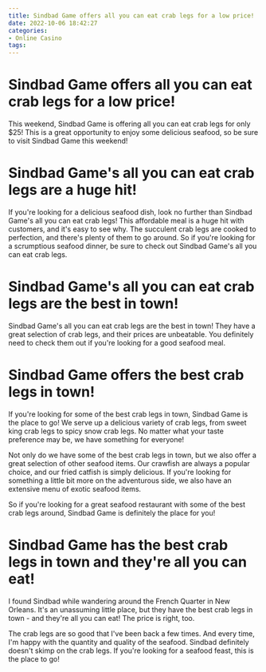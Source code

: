 ```yaml
---
title: Sindbad Game offers all you can eat crab legs for a low price!
date: 2022-10-06 18:42:27
categories:
- Online Casino
tags:
---
```



#  Sindbad Game offers all you can eat crab legs for a low price!

This weekend, Sindbad Game is offering all you can eat crab legs for only $25! This is a great opportunity to enjoy some delicious seafood, so be sure to visit Sindbad Game this weekend!

#  Sindbad Game's all you can eat crab legs are a huge hit!

If you're looking for a delicious seafood dish, look no further than Sindbad Game's all you can eat crab legs! This affordable meal is a huge hit with customers, and it's easy to see why. The succulent crab legs are cooked to perfection, and there's plenty of them to go around. So if you're looking for a scrumptious seafood dinner, be sure to check out Sindbad Game's all you can eat crab legs.

#  Sindbad Game's all you can eat crab legs are the best in town!

Sindbad Game's all you can eat crab legs are the best in town! They have a great selection of crab legs, and their prices are unbeatable. You definitely need to check them out if you're looking for a good seafood meal.

#  Sindbad Game offers the best crab legs in town!

If you're looking for some of the best crab legs in town, Sindbad Game is the place to go! We serve up a delicious variety of crab legs, from sweet king crab legs to spicy snow crab legs. No matter what your taste preference may be, we have something for everyone!

Not only do we have some of the best crab legs in town, but we also offer a great selection of other seafood items. Our crawfish are always a popular choice, and our fried catfish is simply delicious. If you're looking for something a little bit more on the adventurous side, we also have an extensive menu of exotic seafood items.

So if you're looking for a great seafood restaurant with some of the best crab legs around, Sindbad Game is definitely the place for you!

#  Sindbad Game has the best crab legs in town and they're all you can eat!

I found Sindbad while wandering around the French Quarter in New Orleans. It's an unassuming little place, but they have the best crab legs in town - and they're all you can eat! The price is right, too.

The crab legs are so good that I've been back a few times. And every time, I'm happy with the quantity and quality of the seafood. Sindbad definitely doesn't skimp on the crab legs. If you're looking for a seafood feast, this is the place to go!